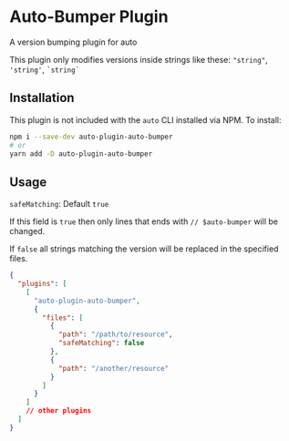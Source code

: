 # Auto-Bumper Plugin

A version bumping plugin for auto

This plugin only modifies versions inside strings like these:
`"string"`, `'string'`, `` `string` ``

## Installation

This plugin is not included with the `auto` CLI installed via NPM. To install:

```bash
npm i --save-dev auto-plugin-auto-bumper
# or
yarn add -D auto-plugin-auto-bumper
```

## Usage

`safeMatching`: Default `true`

If this field is `true` then only lines that ends with `// $auto-bumper` will be changed.

If `false` all strings matching the version will be replaced in the specified files.


```json
{
  "plugins": [
    [
      "auto-plugin-auto-bumper",
      {
        "files": [
          {
            "path": "/path/to/resource",
            "safeMatching": false
          },
          {
            "path": "/another/resource"
          }
        ]
      }
    ]
    // other plugins
  ]
}
```

